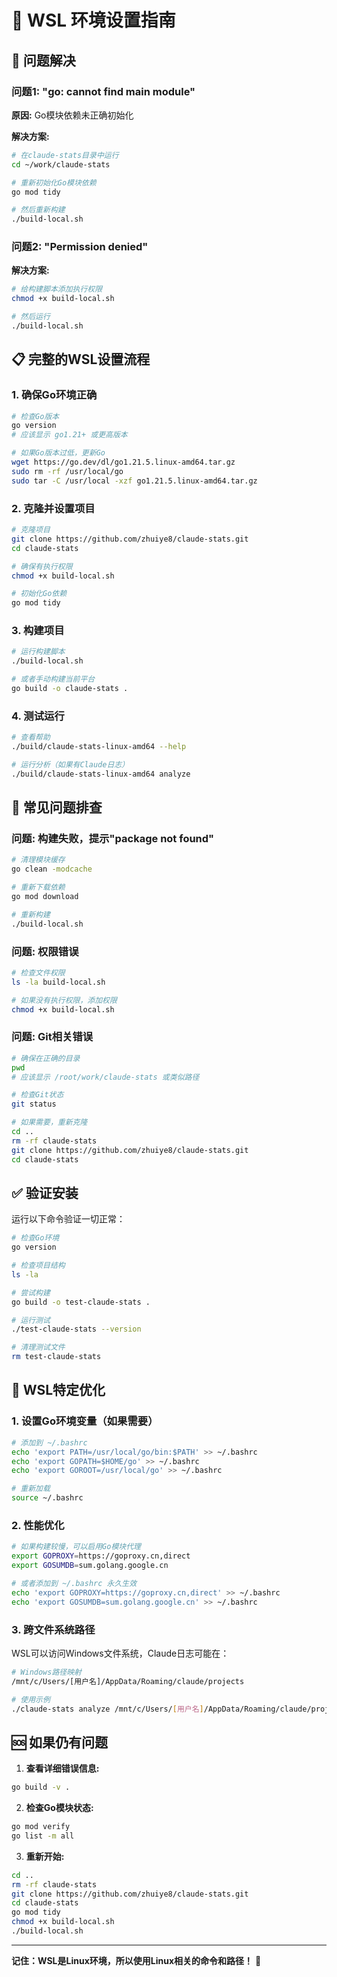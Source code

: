 # 🐧 WSL 环境设置指南

## 🚨 问题解决

### 问题1: "go: cannot find main module"

**原因:** Go模块依赖未正确初始化

**解决方案:**
```bash
# 在claude-stats目录中运行
cd ~/work/claude-stats

# 重新初始化Go模块依赖
go mod tidy

# 然后重新构建
./build-local.sh
```

### 问题2: "Permission denied" 

**解决方案:**
```bash
# 给构建脚本添加执行权限
chmod +x build-local.sh

# 然后运行
./build-local.sh
```

## 📋 完整的WSL设置流程

### 1. 确保Go环境正确
```bash
# 检查Go版本
go version
# 应该显示 go1.21+ 或更高版本

# 如果Go版本过低，更新Go
wget https://go.dev/dl/go1.21.5.linux-amd64.tar.gz
sudo rm -rf /usr/local/go
sudo tar -C /usr/local -xzf go1.21.5.linux-amd64.tar.gz
```

### 2. 克隆并设置项目
```bash
# 克隆项目
git clone https://github.com/zhuiye8/claude-stats.git
cd claude-stats

# 确保有执行权限
chmod +x build-local.sh

# 初始化Go依赖
go mod tidy
```

### 3. 构建项目
```bash
# 运行构建脚本
./build-local.sh

# 或者手动构建当前平台
go build -o claude-stats .
```

### 4. 测试运行
```bash
# 查看帮助
./build/claude-stats-linux-amd64 --help

# 运行分析（如果有Claude日志）
./build/claude-stats-linux-amd64 analyze
```

## 🐛 常见问题排查

### 问题: 构建失败，提示"package not found"
```bash
# 清理模块缓存
go clean -modcache

# 重新下载依赖
go mod download

# 重新构建
./build-local.sh
```

### 问题: 权限错误
```bash
# 检查文件权限
ls -la build-local.sh

# 如果没有执行权限，添加权限
chmod +x build-local.sh
```

### 问题: Git相关错误
```bash
# 确保在正确的目录
pwd
# 应该显示 /root/work/claude-stats 或类似路径

# 检查Git状态
git status

# 如果需要，重新克隆
cd ..
rm -rf claude-stats
git clone https://github.com/zhuiye8/claude-stats.git
cd claude-stats
```

## ✅ 验证安装

运行以下命令验证一切正常：

```bash
# 检查Go环境
go version

# 检查项目结构
ls -la

# 尝试构建
go build -o test-claude-stats .

# 运行测试
./test-claude-stats --version

# 清理测试文件
rm test-claude-stats
```

## 🎯 WSL特定优化

### 1. 设置Go环境变量（如果需要）
```bash
# 添加到 ~/.bashrc
echo 'export PATH=/usr/local/go/bin:$PATH' >> ~/.bashrc
echo 'export GOPATH=$HOME/go' >> ~/.bashrc
echo 'export GOROOT=/usr/local/go' >> ~/.bashrc

# 重新加载
source ~/.bashrc
```

### 2. 性能优化
```bash
# 如果构建较慢，可以启用Go模块代理
export GOPROXY=https://goproxy.cn,direct
export GOSUMDB=sum.golang.google.cn

# 或者添加到 ~/.bashrc 永久生效
echo 'export GOPROXY=https://goproxy.cn,direct' >> ~/.bashrc
echo 'export GOSUMDB=sum.golang.google.cn' >> ~/.bashrc
```

### 3. 跨文件系统路径
WSL可以访问Windows文件系统，Claude日志可能在：
```bash
# Windows路径映射
/mnt/c/Users/[用户名]/AppData/Roaming/claude/projects

# 使用示例
./claude-stats analyze /mnt/c/Users/[用户名]/AppData/Roaming/claude/projects
```

## 🆘 如果仍有问题

1. **查看详细错误信息:**
```bash
go build -v .
```

2. **检查Go模块状态:**
```bash
go mod verify
go list -m all
```

3. **重新开始:**
```bash
cd ..
rm -rf claude-stats
git clone https://github.com/zhuiye8/claude-stats.git
cd claude-stats
go mod tidy
chmod +x build-local.sh
./build-local.sh
```

---

**记住：WSL是Linux环境，所以使用Linux相关的命令和路径！** 🐧 
